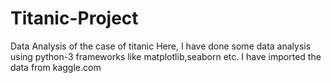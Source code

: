 # Titanic-Project
Data Analysis of the case of titanic 
Here, I have done some data analysis using python-3 frameworks like matplotlib,seaborn etc.
I have imported the data from kaggle.com
